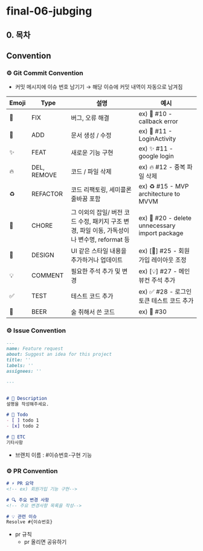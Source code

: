 # final-06-jubging

## 0. 목차

## Convention
### ⚙️ Git Commit Convention
- 커밋 메시지에 이슈 번호 남기기 → 해당 이슈에 커밋 내역이 자동으로 남겨짐

| Emoji | Type | 설명 | 예시 |
| --- | --- | --- | --- |
| 🐛 | FIX | 버그, 오류 해결 | ex) 🐛 #10 - callback error |
| 📝 | ADD | 문서 생성 / 수정 | ex) 📝 #11 - LoginActivity |
| ✨ | FEAT | 새로운 기능 구현 | ex) ✨ #11 - google login |
| 🔥 | DEL, REMOVE | 코드 / 파일 삭제 | ex) 🔥 #12 - 중복 파일 삭제 |
| ♻️ | REFACTOR | 코드 리팩토링, 세미콜론 줄바꿈 포함 | ex) ♻️ #15 - MVP architecture to MVVM |
| 🚚 | CHORE | 그 이외의 잡일/ 버전 코드 수정, 패키지 구조 변경, 파일 이동, 가독성이나 변수명, reformat 등 | ex) 🚚 #20 - delete unnecessary import package |
| 💄 | DESIGN | UI 같은 스타일 내용을 추가하거나 업데이트 | ex) [💄] #25 - 회원가입 레이아웃 조정 |
| 💡 | COMMENT | 필요한 주석 추가 및 변경 | ex) [💡] #27 - 메인 뷰컨 주석 추가 |
| ✅ | TEST | 테스트 코드 추가 | ex) ✅ #28 - 로그인 토큰 테스트 코드 추가 |
| 🍻 | BEER | 술 취해서 쓴 코드 | ex) 🍻 #30 |

### ⚙️ Issue Convention
```markdown
---
name: Feature request
about: Suggest an idea for this project
title: ''
labels: ''
assignees: ''

---


# 📑 Description
설명을 작성해주세요.

# 📝 Todo
- [ ] todo 1
- [x] todo 2

# 📍 ETC
기타사항
```
- 브랜치 이름 : #이슈번호-구현 기능

### ⚙️ PR Convention
```markdown
# ⚡ PR 요약
<!-- ex) 회원가입 기능 구현-->

# 🔍 주요 변경 사항
<!-- 주요 변경사항 목록을 작성-->

# 💡 관련 이슈
Resolve #{이슈번호}
```
- pr 규칙
    - pr 올리면 공유하기